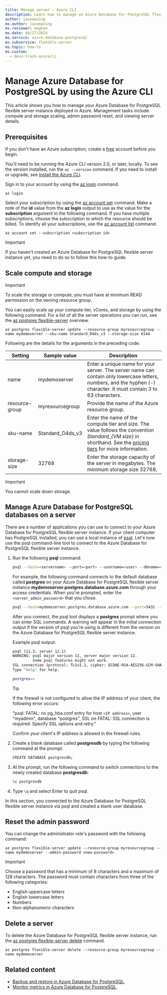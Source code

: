 ```yaml
---
title: Manage server - Azure CLI
description: Learn how to manage an Azure Database for PostgreSQL flexible server instance from the Azure CLI.
author: jasomaning
ms.author: jasomaning
ms.reviewer: maghan
ms.date: 04/27/2024
ms.service: azure-database-postgresql
ms.subservice: flexible-server
ms.topic: how-to
ms.custom:
  - devx-track-azurecli
---
```


# Manage Azure Database for PostgreSQL  by using the Azure CLI

This article shows you how to manage your Azure Database for PostgreSQL flexible server instance deployed in Azure. Management tasks include compute and storage scaling, admin password reset, and viewing server details.

## Prerequisites

If you don't have an Azure subscription, create a [free](https://azure.microsoft.com/pricing/purchase-options/azure-account?cid=msft_learn) account before you begin. 

You'll need to be running the Azure CLI version 2.0, or later, locally. To see the version installed, run the `az --version` command. If you need to install or upgrade, see [Install the Azure CLI](/cli/azure/install-azure-cli).

Sign in to your account by using the [az login](/cli/azure/reference-index#az-login) command. 

```azurecli-interactive
az login
```

Select your subscription by using the [az account set](/cli/azure/account) command. Make a note of the **id** value from the **az login** output to use as the value for the **subscription** argument in the following command. If you have multiple subscriptions, choose the subscription to which the resource should be billed. To identify all your subscriptions, use the [az account list](/cli/azure/account#az-account-list) command.

```azurecli-interactive
az account set --subscription <subscription id>
```

> [!Important]
> If you haven't created an Azure Database for PostgreSQL flexible server instance yet, you need to do so to follow this how-to guide.

## Scale compute and storage

> [!IMPORTANT]
> To scale the storage or compute, you must have at minimum READ permission on the owning resource group. 

You can easily scale up your compute tier, vCores, and storage by using the following command. For a list of all the server operations you can run, see the [az postgres flexible-server](/cli/azure/postgres/flexible-server) overview.

```azurecli-interactive
az postgres flexible-server update --resource-group myresourcegroup --name mydemoserver --sku-name Standard_D4ds_v3 --storage-size 6144
```

Following are the details for the arguments in the preceding code:

**Setting** | **Sample value** | **Description**
---|---|---
name | mydemoserver | Enter a unique name for your server. The server name can contain only lowercase letters, numbers, and the hyphen (-) character. It must contain 3 to 63 characters.
resource-group | myresourcegroup | Provide the name of the Azure resource group.
sku-name|Standard_D4ds_v3|Enter the name of the compute tier and size. The value follows the convention *Standard_{VM size}* in shorthand. See the [pricing tiers](../concepts-pricing-tiers.md) for more information.
storage-size | 32768 | Enter the storage capacity of the server in megabytes. The minimum storage size 32768, 

> [!IMPORTANT]
> You cannot scale down storage. 

## Manage Azure Database for PostgreSQL  databases on a server

There are a number of applications you can use to connect to your Azure Database for PostgreSQL flexible server instance. If your client computer has PostgreSQL installed, you can use a local instance of [psql](https://www.postgresql.org/docs/current/static/app-psql.html). Let's now use the psql command-line tool to connect to the Azure Database for PostgreSQL flexible server instance.

1. Run the following **psql** command:

   ```bash
   psql --host=<servername> --port=<port> --username=<user> --dbname=<dbname>
   ```

   For example, the following command connects to the default database called **postgres** on your Azure Database for PostgreSQL flexible server instance **mydemoserver.postgres.database.azure.com** through your access credentials. When you're prompted, enter the `<server_admin_password>` that you chose.
  
   ```bash
   psql --host=mydemoserver.postgres.database.azure.com --port=5432 --username=myadmin --dbname=postgres
   ```

   After you connect, the psql tool displays a **postgres** prompt where you can enter SQL commands. A warning will appear in the initial connection output if the version of psql you're using is different from the version on the Azure Database for PostgreSQL flexible server instance.

   Example psql output:

   ```bash
   psql (11.3, server 12.1)
   WARNING: psql major version 11, server major version 12.
            Some psql features might not work.
   SSL connection (protocol: TLSv1.2, cipher: ECDHE-RSA-AES256-GCM-SHA384, bits: 256, compression: off)
   Type "help" for help.

   postgres=>
   ```

   > [!TIP]
   > If the firewall is not configured to allow the IP address of your client, the following error occurs:
   >
   > "psql: FATAL:  no pg_hba.conf entry for host `<IP address>`, user "myadmin", database "postgres", SSL on FATAL: SSL connection is required. Specify SSL options and retry."
   >
   > Confirm your client's IP address is allowed in the firewall rules.

2. Create a blank database called **postgresdb** by typing the following command at the prompt:

    ```bash
    CREATE DATABASE postgresdb;
    ```

3. At the prompt, run the following command to switch connections to the newly created database **postgresdb**:

    ```bash
    \c postgresdb
    ```

4. Type  `\q` and select Enter to quit psql.

In this section, you connected to the Azure Database for PostgreSQL flexible server instance via psql and created a blank user database.

## Reset the admin password

You can change the administrator role's password with the following command:

```azurecli-interactive
az postgres flexible-server update --resource-group myresourcegroup --name mydemoserver --admin-password <new-password>
```

> [!IMPORTANT]
> Choose a password that has a minimum of 8 characters and a maximum of 128 characters. The password must contain characters from three of the following categories: 
> - English uppercase letters
> - English lowercase letters
> - Numbers
> - Non-alphanumeric characters

## Delete a server

To delete the Azure Database for PostgreSQL flexible server instance, run the [az postgres flexible-server delete](/cli/azure/postgres/flexible-server#az-postgresql-flexible-server-delete) command.

```azurecli-interactive
az postgres flexible-server delete --resource-group myresourcegroup --name mydemoserver
```

## Related content
- [Backup and restore in Azure Database for PostgreSQL](concepts-backup-restore.md).
- [Monitor metrics in Azure Database for PostgreSQL](concepts-monitoring.md).
